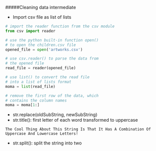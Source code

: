 #####Cleaning data intermediate
- Import csv file as list of lists
```python
# import the reader function from the csv module
from csv import reader

# use the python built-in function open()
# to open the children.csv file
opened_file = open('artworks.csv')

# use csv.reader() to parse the data from
# the opened file
read_file = reader(opened_file)

# use list() to convert the read file
# into a list of lists format
moma = list(read_file)

# remove the first row of the data, which
# contains the column names
moma = moma[1:]
```
- str.replace(oldSubString, newSubString)
- str.title(): first letter of each word transformed to uppercase
```
The Cool Thing About This String Is That It Has A Combination Of Uppercase And Lowercase Letters!
```
- str.split(): split the string into two
